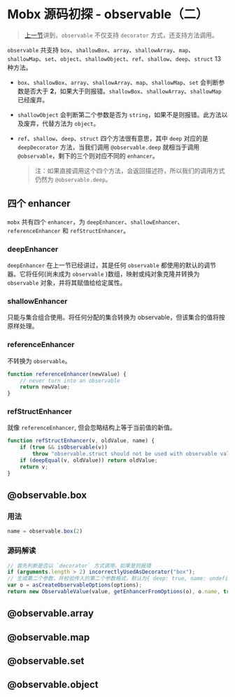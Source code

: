 # Mobx 源码初探 - observable（二）

> [上一节](./20190811.md)讲到，`observable` 不仅支持 `decorator` 方式，还支持方法调用。

`observable` 共支持 `box`、`shallowBox`、`array`、`shallowArray`、`map`、`shallowMap`、`set`、`object`、`shallowObject`、`ref`、`shallow`、`deep`、`struct` 13 种方法。

- `box`、`shallowBox`、`array`、`shallowArray`、`map`、`shallowMap`、`set` 会判断参数是否大于 **2**，如果大于则报错。`shallowBox`、`shallowArray`、`shallowMap` 已经废弃。

- `shallowObject` 会判断第二个参数是否为 `string`，如果不是则报错。此方法以及废弃，代替方法为 `object`。

- `ref`、`shallow`、`deep`、`struct` 四个方法很有意思，其中 `deep` 对应的是 `deepDecorator` 方法，当我们调用 `@observable.deep` 就相当于调用 `@observable`，剩下的三个则对应不同的 `enhancer`。

    > 注：如果直接调用这个四个方法，会返回描述符，所以我们的调用方式仍然为 `@observable.deep`。

## 四个 enhancer

`mobx` 共有四个 `enhancer`，为 `deepEnhancer`、`shallowEnhancer`、`referenceEnhancer` 和 `refStructEnhancer`。

### deepEnhancer

`deepEnhancer` 在上一节已经讲过，其是任何 `observable` 都使用的默认的调节器。它将任何(尚未成为 `observable` )数组，映射或纯对象克隆并转换为 `observable` 对象，并将其赋值给给定属性。

### shallowEnhancer

只能与集合组合使用。将任何分配的集合转换为 observable，但该集合的值将按原样处理。

### referenceEnhancer

不转换为 `observable`。

```js
function referenceEnhancer(newValue) {
    // never turn into an observable
    return newValue;
}
```

### refStructEnhancer

就像 `referenceEnhancer`, 但会忽略结构上等于当前值的新值。

```js
function refStructEnhancer(v, oldValue, name) {
    if (true && isObservable(v))
        throw "observable.struct should not be used with observable values";
    if (deepEqual(v, oldValue)) return oldValue;
    return v;
}
```

## @observable.box

### 用法

```js
name = observable.box(2)
```

### 源码解读

```js
// 首先判断是否以 `decorator` 方式调用，如果是则报错
if (arguments.length > 2) incorrectlyUsedAsDecorator("box");
// 生成第二个参数，并校验传入的第二个参数格式，默认为{ deep: true, name: undefined, defaultDecorator: undefined }
var o = asCreateObservableOptions(options);
return new ObservableValue(value, getEnhancerFromOptions(o), o.name, true, o.equals);
```

## @observable.array

## @observable.map

## @observable.set

## @observable.object
